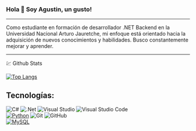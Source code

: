 ### Hola 👋 Soy Agustin, un gusto!

---
Como estudiante en formación de desarrollador .NET Backend en la Universidad Nacional Arturo Jauretche, mi enfoque está orientado hacia la adquisición de nuevos conocimientos y habilidades. Busco constantemente mejorar y aprender.

---
💹 Github Stats


[![Top Langs](https://github-readme-stats.vercel.app/api/top-langs/?username=ccabeda&theme=radical)](https://github.com/anuraghazra/github-readme-stats)

## Tecnologías:

![C#](https://img.shields.io/badge/c%23-%23239120.svg?style=for-the-badge&logo=c-sharp&logoColor=white)
![.Net](https://img.shields.io/badge/.NET-5C2D91?style=for-the-badge&logo=.net&logoColor=white)
![Visual Studio](https://img.shields.io/badge/Visual%20Studio-5C2D91.svg?style=for-the-badge&logo=visual-studio&logoColor=white)
![Visual Studio Code](https://img.shields.io/badge/Visual%20Studio%20Code-0078d7.svg?style=for-the-badge&logo=visual-studio-code&logoColor=white)
<br>
[![Python](https://img.shields.io/badge/Python-yellow?style=for-the-badge&logo=python&logoColor=white&labelColor=101010)]()
![Git](https://img.shields.io/badge/git-%23F05033.svg?style=for-the-badge&logo=git&logoColor=white)
![GitHub](https://img.shields.io/badge/github-%23121011.svg?style=for-the-badge&logo=github&logoColor=white)
<br>
[![MySQL](https://img.shields.io/badge/MySQL-4479A1?style=for-the-badge&logo=mysql&logoColor=white&labelColor=101010)]()

